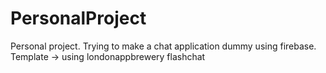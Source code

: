 # PersonalProject
Personal project. Trying to make a chat application dummy using firebase. Template -> using londonappbrewery flashchat
